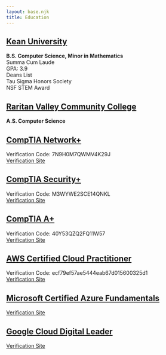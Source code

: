 ```yaml
---
layout: base.njk
title: Education
---
```

## <ins>Kean University</ins>
**B.S. Computer Science, Minor in Mathematics**<br>
Summa Cum Laude<br>
GPA: 3.9<br>
Deans List<br>
Tau Sigma Honors Society<br>
NSF STEM Award<br>
## <ins>Raritan Valley Community College</ins>
**A.S. Computer Science**
## <ins>CompTIA Network+</ins>
Verification Code: 7N9H0M7QWMV4K29J<br>
[Verification Site](http://verify.CompTIA.org)
## <ins>CompTIA Security+</ins>
Verification Code: M3WYWE2SCE14QNKL<br>
[Verification Site](http://verify.CompTIA.org)
## <ins>CompTIA A+</ins>
Verification Code: 40Y53QZQ2FQ11W57<br>
[Verification Site](http://verify.CompTIA.org)
## <ins>AWS Certified Cloud Practitioner</ins>
Verification Code: ecf79ef57ae5444eab67d015600325d1<br>
[Verification Site](https://aws.amazon.com/verification)
## <ins>Microsoft Certified Azure Fundamentals</ins>
[Verification Site](https://learn.microsoft.com/en-us/users/vincezaman-1243/)
## <ins>Google Cloud Digital Leader</ins>
[Verification Site](https://www.credly.com/earner/earned/badge/ffa01ea5-2900-4afc-992b-fe7d231d6d91)
